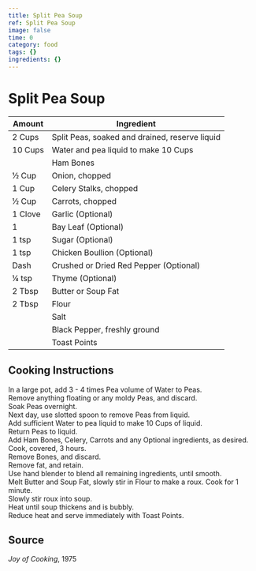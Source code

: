 ```yaml
---
title: Split Pea Soup
ref: Split Pea Soup
image: false
time: 0
category: food
tags: {}
ingredients: {}
---
```

# Split Pea Soup  
  
|Amount|Ingredient|  
|----|----|  
2 Cups | Split Peas, soaked and drained, reserve liquid  
10 Cups | Water and pea liquid to make 10 Cups  
|| Ham Bones  
½ Cup | Onion, chopped  
1 Cup | Celery Stalks, chopped  
½ Cup | Carrots, chopped  
1 Clove | Garlic (Optional)  
1 | Bay Leaf (Optional)  
1 tsp | Sugar (Optional)  
1 tsp | Chicken Boullion (Optional)  
Dash | Crushed or Dried Red Pepper (Optional)  
¼ tsp | Thyme (Optional)  
2 Tbsp | Butter or Soup Fat  
2 Tbsp | Flour  
|| Salt  
|| Black Pepper, freshly ground  
|| Toast Points  
  
  
## Cooking Instructions  
  
In a large pot, add 3 - 4 times Pea volume of Water to Peas.  
Remove anything floating or any moldy Peas, and discard.  
Soak Peas overnight.  
Next day, use slotted spoon to remove Peas from liquid.  
Add sufficient Water to pea liquid to make 10 Cups of liquid.  
Return Peas to liquid.  
Add Ham Bones, Celery, Carrots and any Optional ingredients, as desired.  
Cook, covered, 3 hours.  
Remove Bones, and discard.  
Remove fat, and retain.  
Use hand blender to blend all remaining ingredients, until smooth.  
Melt Butter and Soup Fat, slowly stir in Flour to make a roux. Cook for 1 minute.  
Slowly stir roux into soup.  
Heat until soup thickens and is bubbly.  
Reduce heat and serve immediately with Toast Points.  
  
## Source  
*Joy of Cooking*, 1975  
